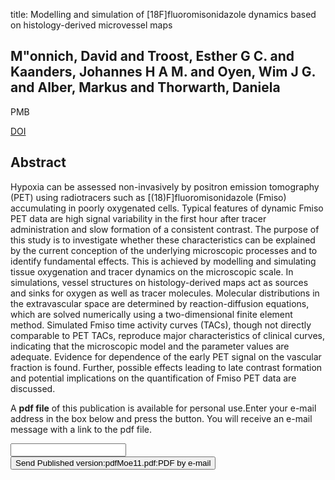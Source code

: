 title: Modelling and simulation of [18F]fluoromisonidazole dynamics based on histology-derived microvessel maps

## M"onnich, David and Troost, Esther G C. and Kaanders, Johannes H A M. and Oyen, Wim J G. and Alber, Markus and Thorwarth, Daniela
PMB

<a href="https://doi.org/10.1088/0031-9155/56/7/009">DOI</a>

## Abstract
Hypoxia can be assessed non-invasively by positron emission tomography (PET) using radiotracers such as [(18)F]fluoromisonidazole (Fmiso) accumulating in poorly oxygenated cells. Typical features of dynamic Fmiso PET data are high signal variability in the first hour after tracer administration and slow formation of a consistent contrast. The purpose of this study is to investigate whether these characteristics can be explained by the current conception of the underlying microscopic processes and to identify fundamental effects. This is achieved by modelling and simulating tissue oxygenation and tracer dynamics on the microscopic scale. In simulations, vessel structures on histology-derived maps act as sources and sinks for oxygen as well as tracer molecules. Molecular distributions in the extravascular space are determined by reaction-diffusion equations, which are solved numerically using a two-dimensional finite element method. Simulated Fmiso time activity curves (TACs), though not directly comparable to PET TACs, reproduce major characteristics of clinical curves, indicating that the microscopic model and the parameter values are adequate. Evidence for dependence of the early PET signal on the vascular fraction is found. Further, possible effects leading to late contrast formation and potential implications on the quantification of Fmiso PET data are discussed.

A <b>pdf file</b> of this publication is available for personal use.Enter your e-mail address in the box below and press the button. You will receive an e-mail message with a link to the pdf file.
<form action="sender.php">  <input type="text" name="email">  <input type="submit" value="Send Published version:pdfMoe11.pdf:PDF by e-mail"></form>